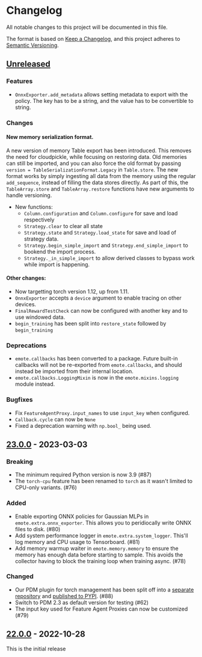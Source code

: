 # Changelog

All notable changes to this project will be documented in this file.

The format is based on [Keep a Changelog](https://keepachangelog.com/en/1.0.0/),
and this project adheres to [Semantic Versioning](https://semver.org/spec/v2.0.0.html).

## [Unreleased]

### Features

- `OnnxExporter.add_metadata` allows setting metadata to export with the policy. The key has to be a string, and the value has to be convertible to string.

### Changes

#### New memory serialization format.
A new version of memory Table export has been introduced. This removes the need for cloudpickle,
while focusing on restoring data. Old memories can still be imported, and you can also force the old
format by passing `version = TableSerializationFormat.Legacy` in `Table.store`. The new format works
by simply ingesting all data from the memory using the regular `add_sequence`, instead of filling
the data stores directly. As part of this, the `TableArray.store` and `TableArray.restore` functions
have new arguments to handle versioning.

  - New functions:
    - `Column.configuration` and `Column.configure` for save and load respectively
	- `Strategy.clear` to clear all state
	- `Strategy.state` and `Strategy.load_state` for save and load of strategy data.
	- `Strategy.begin_simple_import` and `Strategy.end_simple_import` to bookend the import process.
	- `Strategy._in_simple_import` to allow derived classes to bypass work while import is happening.

#### Other changes:

  - Now targetting torch version 1.12, up from 1.11.
  - `OnnxExporter` accepts a `device` argument to enable tracing on other devices.
  - `FinalRewardTestCheck` can now be configured with another key and to use windowed data.
  - `begin_training` has been split into `restore_state` followed by `begin_training`

### Deprecations

- `emote.callbacks` has been converted to a package. Future built-in
  callbacks will not be re-exported from `emote.callbacks`, and should
  instead be imported from their internal location.
- `emote.callbacks.LoggingMixin` is now in the `emote.mixins.logging` module instead.

### Bugfixes

- Fix `FeatureAgentProxy.input_names` to use `input_key` when configured.
- `Callback.cycle` can now be `None`
- Fixed a deprecation warning with `np.bool_` being used.

## [23.0.0] - 2023-03-03

### Breaking

* The minimum required Python version is now 3.9 (#87)
* The `torch-cpu` feature has been renamed to `torch` as it wasn't limited to CPU-only variants. (#76)

### Added

* Enable exporting ONNX policies for Gaussian MLPs in `emote.extra.onnx_exporter`. This allows you to peridiocally write ONNX files to disk. (#80)
* Add system performance logger in `emote.extra.system_logger`. This'll log memory and CPU usage to Tensorboard. (#81)
* Add memory warmup waiter in `emote.memory.memory` to ensure the memory has enough data before starting to sample. This avoids the collector having to block the training loop when training async. (#78)

### Changed

* Our PDM plugin for torch management has been split off into a [separate repository](https://github.com/EmbarkStudios/pdm-plugin-torch/) and [published to PYPI](https://pypi.org/project/pdm-plugin-torch/). (#88)
* Switch to PDM 2.3 as default version for testing (#62)
* The input key used for Feature Agent Proxies can now be customized (#79)

## [22.0.0] - 2022-10-28

This is the initial release

[Unreleased]: https://github.com/EmbarkStudios/emote/compare/v23.0.0...HEAD
[23.0.0]: https://github.com/EmbarkStudios/emote/releases/tag/v23.0.0
[22.0.0]: https://github.com/EmbarkStudios/emote/releases/tag/v22.0.0
